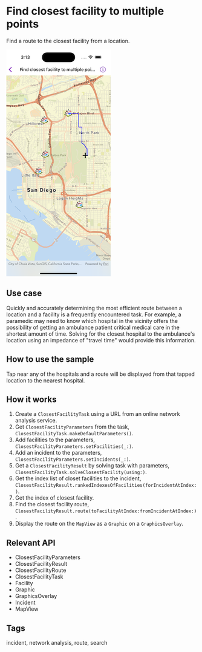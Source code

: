 # Find closest facility to multiple points

Find a route to the closest facility from a location.

![Image of find closest facility to multiple points](find-closest-facility-to-multiple-points.png)

## Use case

Quickly and accurately determining the most efficient route between a location and a facility is a frequently encountered task. For example, a paramedic may need to know which hospital in the vicinity offers the possibility of getting an ambulance patient critical medical care in the shortest amount of time. Solving for the closest hospital to the ambulance's location using an impedance of "travel time" would provide this information.

## How to use the sample

Tap near any of the hospitals and a route will be displayed from that tapped location to the nearest hospital.

## How it works

1. Create a `ClosestFacilityTask` using a URL from an online network analysis service.
2. Get `ClosestFacilityParameters` from the task, `ClosestFacilityTask.makeDefaultParameters()`.
3. Add facilities to the parameters, `ClosestFacilityParameters.setFacilities(_:)`.
4. Add an incident to the parameters, `ClosestFacilityParameters.setIncidents(_:)`.
5. Get a `ClosestFacilityResult` by solving task with parameters, `ClosestFacilityTask.solveClosestFacility(using:)`.
6. Get the index list of closet facilities to the incident, `ClosestFacilityResult.rankedIndexesOfFacilities(forIncidentAtIndex:)`.
7. Get the index of closest facility.
8. Find the closest facility route, `ClosestFacilityResult.route(toFacilityAtIndex:fromIncidentAtIndex:)`.
9. Display the route on the `MapView` as a `Graphic` on a `GraphicsOverlay`.

## Relevant API

* ClosestFacilityParameters
* ClosestFacilityResult
* ClosestFacilityRoute
* ClosestFacilityTask
* Facility
* Graphic
* GraphicsOverlay
* Incident
* MapView

## Tags

incident, network analysis, route, search
